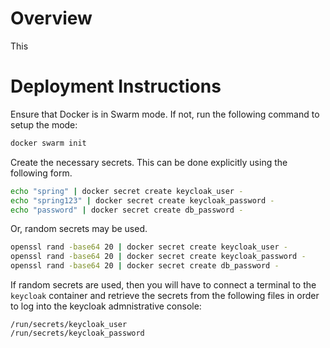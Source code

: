 # Overview
This 
# Deployment Instructions
Ensure that Docker is in Swarm mode. If not, run the following command to setup the mode:
```bash
docker swarm init
```
Create the necessary secrets. This can be done explicitly using the following form.
```bash
echo "spring" | docker secret create keycloak_user -
echo "spring123" | docker secret create keycloak_password -
echo "password" | docker secret create db_password -
```
Or, random secrets may be used.
```bash
openssl rand -base64 20 | docker secret create keycloak_user -
openssl rand -base64 20 | docker secret create keycloak_password -
openssl rand -base64 20 | docker secret create db_password -
```
If random secrets are used, then you will have to connect a terminal to the `keycloak` container and retrieve the secrets from the following files in order to log into the keycloak admnistrative console:
```
/run/secrets/keycloak_user
/run/secrets/keycloak_password
```